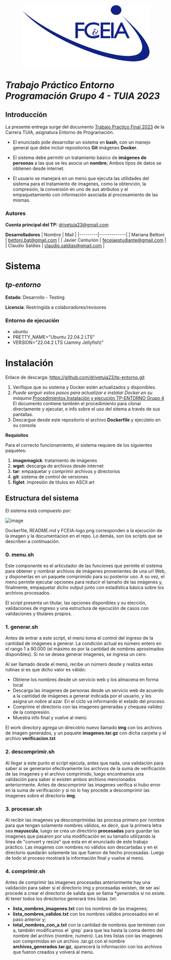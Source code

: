 <p align="center"><img src="https://github.com/drivetuia23/tp-entorno/blob/main/FCEIA-logo.png" width="400"></a></p>

# _Trabajo Práctico Entorno Programación Grupo 4 - TUIA 2023_

## Introducción
La presente entrega surge del documento [Trabajo Practico Final 2023](https://drive.google.com/file/d/1KKVDdJaA6RKaLsaN2kOjZEvV_cZJ8ZsW/view?usp=sharing) de la Carrera TUIA, asignatura Entorno de Programación. 

*  El enunciado pide desarrollar un sistema en **bash**, con un manejo general que debe incluir repositorios **Git** imágenes **Docker**.

*  El sistema debe permitir un tratamiento básico de __imágenes de personas__ a las que se les asocia un __nombre__; Ambos tipos de datos se obtienen desde internet. 

*  El usuario se manejará en un menú que ejecuta las utilidades del sistema para el tratamiento de imagenes, como la obtención, la compresión, la conversión en uno de sus atributos y el empaquetamiento con información asociada al procesamiento de las mismas.

### Autores

**Cuenta principal del TP:** drivetuia23@gmail.com

**Desarrolladores**
| Nombre  | Mail |
|---------|-------------|
| Mariana Bettoni | bettoni.bat@gmail.com |
| Javier Centurión | feceiaestudiante@gmail.com |
| Claudio Saldias | claudio.saldias@gmail.com |

# Sistema

## _tp-entorno_

**Estado**: Desarrollo - Testing


**Licencia**: Restringida a colaboradores/revisores

### Entorno de ejecución
* ubuntu 
* PRETTY_NAME="Ubuntu 22.04.2 LTS"
* VERSION="22.04.2 LTS (Jammy Jellyfish)"
  
# Instalación
Enlace de descarga: https://github.com/drivetuia23/tp-entorno.git
1.  Verifique que su sistema y Docker estén actualizados y disponibles.
2.  _Puede serguir estos pasos para actualizar e instalar Docker en su máquina_ [Procedimientos Instalación y ejecución TP-ENTORNO Grupo 4](https://drive.google.com/file/d/1CxTLDZW3avIHoTGcAivecbQKgR71FugF/view?usp=sharing) El documento contiene también el procedimiento para clonar directamente y ejecutar, e info sobre el uso del sitema a través de sus pantallas.
3.  Descargue desde este repositorio el archivo __Dockerfile__ y ejecútelo en su consola

**Requisitos**

Para el correcto funcionamiento, el sistema requiere de los siguientes paquetes:
1. **imagemagick**: tratamiento de imágenes
2. **wget**: descarga de archivos desde internet
3. **tar**: empaquetar y comprimir archivos y directorios
4. **git**: sistema de control de versiones
5. **figlet**: impresión de titulos en ASCII art

## Estructura del sistema
El sistema está compuesto por:

![image](https://github.com/drivetuia23/tp-entorno/assets/136250619/fc1c7d8c-6bc1-4553-a618-ed8d24c21220)

Dockerfile, README.md y FCEIA-logo.png corresponden a la ejecución de la imagen y la documentacion en el repo. Lo demás, son los scripts que se describen a continuación.

### 0.  menu.sh
Este componente es el articulador de las funciones que permite el sistema para obtener y nombrar archivos de imágenes provenientes de una url Web, y disponerlas en un paquete comprimido para su posterior uso. A su vez, el menú permite ejecutar opciones para reducir el tamaño de las imágenes y, finalmente, empaquetar dicho output junto con estadística básica sobre los archivos procesados.

El script presenta un titular, las opciones disponibles y su elección, validaciones de ingreso y una estructura de ejecución de casos con validaciones y titulares propios.

### 1.  generar.sh
Antes de entrar a este script, el menú toma el control del ingreso de la cantidad de imágenes a generar. La condición actual es número entero en el rango 1 a 90.000 (el máximo es por la cantidad de nombres aproximados disponibles). Si no se desea generar imagenes, se ingresa un cero. 

Al ser llamado desde el menú, recibe un número desde y realiza estas rutinas si es que dicho valor es válido:
- Obtiene los nombres desde un servicio web y los almacena en forma local
- Descarga las imagenes de personas desde un servicio web de acuerdo a la cantidad de imágenes a generar indicada por el usuario, y les asigna un nobre al azar. En el ciclo va informando el estado del proceso.
- Comprime el directorio con las imagenes generadas y chequea validez de la compresión.
- Muestra info final y vuelve al menú
  
El work directory agrega un direcotrio nuevo llamado **img** con los archivos de imagen generados, y un paquete **imagenes.tar.gz** con dicha carpeta y el archivo __verificacion.txt__

### 2.  descomprimir.sh
Al llegar a este punto el script ejecuta, antes que nada, una validación para saber si se generaron efectivamente los archivos de la suma de verificación de las imagenes y el archivo comprimido, luego encontramos una validación para saber si existen ambos archivos mencionados anteriormente. Antes de descomprimir las imagenes verifica si hubo error en la suma de verificación y si no lo hay procede a descomprimir las imagenes sobre el directorio **img**.

### 3.  procesar.sh
Al recibir las imagenes ya descomprimidas las procesa primero por nombre para que tengan solamente nombres válidos, es decir, que la primera letra sea __mayuscúla__, luego se crea un directório **procesadas** para guardar las imagenes que pasaron por una modificación en su tamaño utilizando la linea de "convert y resize" que esta en el enunciado de este trabajo práctico. Las imagenes con nombres no válidos son descartadas y en el directorio quedarán solamente las que fueron de hecho procesadas. 
Luego de todo el proceso mostrará la información final y vuelve al menú.

### 4.  comprimir.sh
Antes de comprimir las imagenes procesadas anteriormente hay una validación para saber si el directorio img y procesadas existen, de ser asi procede a crear el directorio de salida que se llama  **generados* si no existe. Al tener todos los directorios generará tres listas .txt:
- __lista_nombres_imagenes.txt__ con los nombres de las imagenes;
- __lista_nombres_validos.txt__ con los nombres válidos procesados en el paso anterior y;
- __total_nombres_con_a.txt__ con la cantidad de nombres que terminen con a, también modificamos el ´grep´ para que lea hasta la coma dentro del nombre del archivo (nombre, numero).
Las tres listas con las imagenes son comprimidas en un archivo .tar.gz con el nombre **archivos_generados.tar.gz**, aparecerá la información con los archivos que fueron creados y volverá al menú. 

